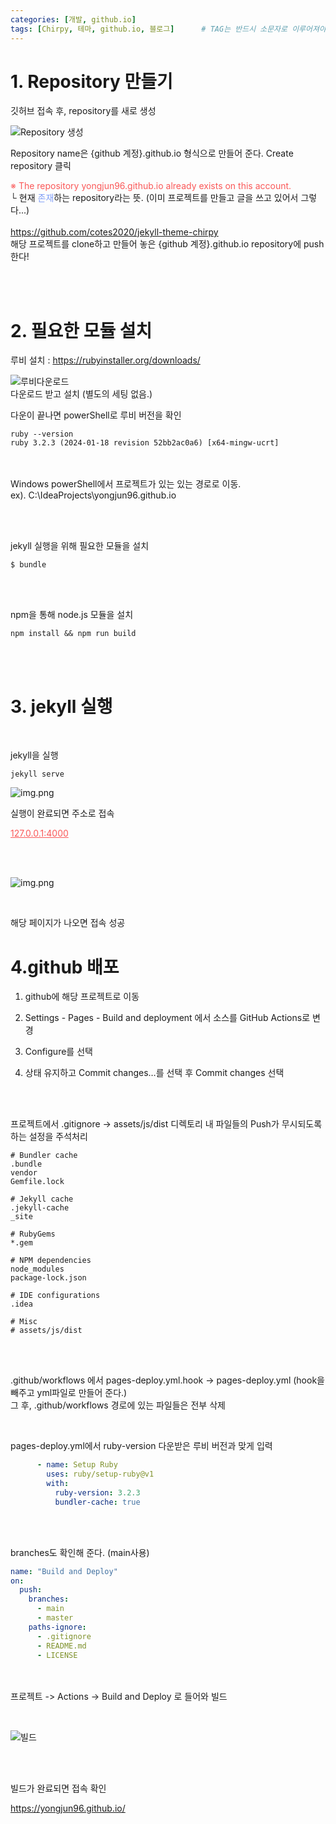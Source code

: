 ```yaml
---
categories: [개발, github.io]
tags: [Chirpy, 테마, github.io, 블로그]		# TAG는 반드시 소문자로 이루어져야함!
---
```



# 1. Repository 만들기

깃허브 접속 후, 
repository를 새로 생성

![Repository 생성](../assets/img/postimg/2024-03-14/img2.png)

Repository name은 {github 계정}.github.io 형식으로 만들어 준다.
Create repository 클릭

<span style="color:#FA5858;">※ The repository yongjun96.github.io already exists on this account.</span><br>
└ 현재 <span style="color:#819FF7;">존재</span>하는 repository라는 뜻. (이미 프로젝트를 만들고 글을 쓰고 있어서 그렇다...)
<br><br>
<a href="https://github.com/cotes2020/jekyll-theme-chirpy" target="_blank">https://github.com/cotes2020/jekyll-theme-chirpy</a> <br>
해당 프로젝트를 clone하고 만들어 놓은 {github 계정}.github.io repository에 push한다!

<br><br>
# 2. 필요한 모듈 설치


루비 설치 : <a href="https://rubyinstaller.org/downloads/" target="_blank">https://rubyinstaller.org/downloads/</a> <br>


![루비다운로드](../assets/img/postimg/2024-03-14/루비다운로드.png)
<br>
다운로드 받고 설치 (별도의 세팅 없음.)


다운이 끝나면 powerShell로 루비 버전을 확인
```shell
ruby --version
ruby 3.2.3 (2024-01-18 revision 52bb2ac0a6) [x64-mingw-ucrt]
```
<br><br>
Windows powerShell에서 프로젝트가 있는 있는 경로로 이동.<br>
ex). C:\IdeaProjects\yongjun96.github.io

<br><br>

jekyll 실행을 위해 필요한 모듈을 설치

```shell
$ bundle
```


<br><br>


npm을 통해 node.js 모듈을 설치

```shell
npm install && npm run build
```


<br><br>


# 3. jekyll 실행

<br>

jekyll을 실행

```shell
jekyll serve
```

![img.png](../assets/img/postimg/2024-03-14/local접속.png)

실행이 완료되면 주소로 접속<br>

<a style="color:#FA5858;" href="http://127.0.0.1:4000" target="_blank">127.0.0.1:4000</a>

<br><br>

![img.png](../assets/img/postimg/2024-03-14/demo페이지.png)

<br>

해당 페이지가 나오면 접속 성공


# 4.github 배포

1. github에 해당 프로젝트로 이동

2. Settings - Pages - Build and deployment 에서 소스를 GitHub Actions로 변경

3. Configure를 선택

4. 상태 유지하고 Commit changes…를 선택 후 Commit changes 선택

<br><br>

프로젝트에서 .gitignore -> assets/js/dist 디렉토리 내 파일들의 Push가 무시되도록하는 설정을 주석처리

```shell
# Bundler cache
.bundle
vendor
Gemfile.lock

# Jekyll cache
.jekyll-cache
_site

# RubyGems
*.gem

# NPM dependencies
node_modules
package-lock.json

# IDE configurations
.idea

# Misc
# assets/js/dist
```

<br><br>

.github/workflows 에서 pages-deploy.yml.hook -> pages-deploy.yml (hook을 빼주고 yml파일로 만들어 준다.)<br>
그 후, .github/workflows 경로에 있는 파일들은 전부 삭제

<br>

pages-deploy.yml에서 ruby-version 다운받은 루비 버전과 맞게 입력

```yml
      - name: Setup Ruby
        uses: ruby/setup-ruby@v1
        with:
          ruby-version: 3.2.3
          bundler-cache: true
```
<br><br>

branches도 확인해 준다. (main사용)

```yml
name: "Build and Deploy"
on:
  push:
    branches:
      - main
      - master
    paths-ignore:
      - .gitignore
      - README.md
      - LICENSE
```
<br><br>
프로젝트 -> Actions -> Build and Deploy 로 들어와 빌드

<br>

![빌드](../assets/img/postimg/2024-03-14/빌드.png)

<br><br>

빌드가 완료되면 접속 확인

<a href="https://yongjun96.github.io/" target="_blank">https://yongjun96.github.io/</a>
